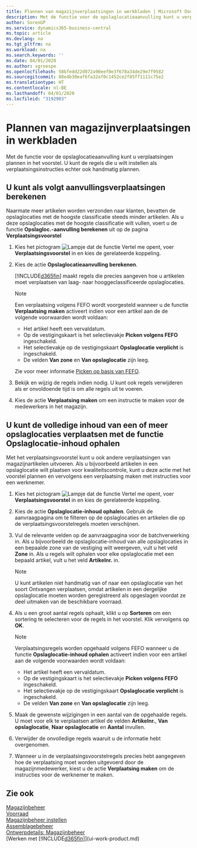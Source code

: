 ```yaml
---
title: Plannen van magazijnverplaatsingen in werkbladen | Microsoft Docs
description: Met de functie voor de opslaglocatieaanvulling kunt u verplaatsingen plannen in het voorstel. U kunt de regels die u wilt instellen als verplaatsingsinstructies echter ook handmatig plannen.
author: SorenGP
ms.service: dynamics365-business-central
ms.topic: article
ms.devlang: na
ms.tgt_pltfrm: na
ms.workload: na
ms.search.keywords: ''
ms.date: 04/01/2020
ms.author: sgroespe
ms.openlocfilehash: 58bfedd22d072a90eef0e3f678a34de29e7f9582
ms.sourcegitcommit: 88e4b30eaf6fa32af0c1452ce2f85ff1111c75e2
ms.translationtype: HT
ms.contentlocale: nl-BE
ms.lasthandoff: 04/01/2020
ms.locfileid: "3192903"
---
```

# <a name="plan-warehouse-movements-in-worksheets"></a>Plannen van magazijnverplaatsingen in werkbladen
Met de functie voor de opslaglocatieaanvulling kunt u verplaatsingen plannen in het voorstel. U kunt de regels die u wilt instellen als verplaatsingsinstructies echter ook handmatig plannen.  

## <a name="to-calculate-a-replenishment-movement"></a>U kunt als volgt aanvullingsverplaatsingen berekenen  
Naarmate meer artikelen worden verzonden naar klanten, bevatten de opslaglocaties met de hoogste classificatie steeds minder artikelen. Als u deze opslaglocaties met de hoogste classificatie wilt vullen, voert u de functie **Opslagloc.-aanvulling berekenen** uit op de pagina **Verplaatsingsvoorstel**

1.  Kies het pictogram ![Lampje dat de functie Vertel me opent](media/ui-search/search_small.png "Vertel me wat u wilt doen"), voer **Verplaatsingsvoorstel** in en kies de gerelateerde koppeling.  
2.  Kies de actie **Opslaglocatieaanvulling berekenen**.  

    [!INCLUDE[d365fin](includes/d365fin_md.md)] maakt regels die precies aangeven hoe u artikelen moet verplaatsen van laag- naar hooggeclassificeerde opslaglocaties.  

    > [!NOTE]  
    >  Een verplaatsing volgens FEFO wordt voorgesteld wanneer u de functie **Verplaatsing maken** activeert indien voor een artikel aan de de volgende voorwaarden wordt voldaan:  
    >   
    >  -   Het artikel heeft een vervaldatum.  
    > -   Op de vestigingskaart is het selectievakje **Picken volgens FEFO** ingeschakeld.  
    > -   Het selectievakje op de vestigingskaart **Opslaglocatie verplicht** is ingeschakeld.  
    > -   De velden **Van zone** en **Van opslaglocatie** zijn leeg.  

    Zie voor meer informatie [Picken op basis van FEFO](warehouse-picking-by-fefo.md).  

3.  Bekijk en wijzig de regels indien nodig. U kunt ook regels verwijderen als er onvoldoende tijd is om alle regels uit te voeren.  
4.  Kies de actie **Verplaatsing maken** om een instructie te maken voor de medewerkers in het magazijn.  

## <a name="to-move-the-entire-contents-of-one-or-more-bins-by-using-the-get-bin-content-function"></a>U kunt de volledige inhoud van een of meer opslaglocaties verplaatsen met de functie Opslaglocatie-inhoud ophalen  
Met het verplaatsingsvoorstel kunt u ook andere verplaatsingen van magazijnartikelen uitvoeren. Als u bijvoorbeeld artikelen in een opslaglocatie wilt plaatsen voor kwaliteitscontrole, kunt u deze actie met het voorstel plannen en vervolgens een verplaatsing maken met instructies voor een werknemer.  

1.  Kies het pictogram ![Lampje dat de functie Vertel me opent](media/ui-search/search_small.png "Vertel me wat u wilt doen"), voer **Verplaatsingsvoorstel** in en kies de gerelateerde koppeling.  
2.  Kies de actie **Opslaglocatie-inhoud ophalen**. Gebruik de aanvraagpagina om te filteren op de opslaglocaties en artikelen die op de verplaatsingsvoorstelregels moeten verschijnen.  
3.  Vul de relevante velden op de aanvraagpagina voor de batchverwerking in. Als u bijvoorbeeld de opslaglocatie-inhoud van alle opslaglocaties in een bepaalde zone van de vestiging wilt weergeven, vult u het veld **Zone** in. Als u regels wilt ophalen voor elke opslaglocatie met een bepaald artikel, vult u het veld **Artikelnr.** in.  

    > [!NOTE]  
    >  U kunt artikelen niet handmatig van of naar een opslaglocatie van het soort Ontvangen verplaatsen, omdat artikelen in een dergelijke opslaglocatie moeten worden geregistreerd als opgeslagen voordat ze deel uitmaken van de beschikbare voorraad.  

4.  Als u een groot aantal regels ophaalt, klikt u op **Sorteren** om een sortering te selecteren voor de regels in het voorstel. Klik vervolgens op **OK**.  

    > [!NOTE]  
    >  Verplaatsingsregels worden opgehaald volgens FEFO wanneer u de functie **Opslaglocatie-inhoud ophalen** activeert indien voor een artikel aan de volgende voorwaarden wordt voldaan:  
    >   
    >  -   Het artikel heeft een vervaldatum.  
    > -   Op de vestigingskaart is het selectievakje **Picken volgens FEFO** ingeschakeld.  
    > -   Het selectievakje op de vestigingskaart **Opslaglocatie verplicht** is ingeschakeld.  
    > -   De velden **Van zone** en **Van opslaglocatie** zijn leeg.  

5.  Maak de gewenste wijzigingen in een aantal van de opgehaalde regels. U moet voor elk te verplaatsen artikel de velden **Artikelnr.**, **Van opslaglocatie**, **Naar opslaglocatie** en **Aantal** invullen.  
6.  Verwijder de onvolledige regels waaruit u de informatie hebt overgenomen.  
7.  Wanneer u in de verplaatsingsvoorstelregels precies hebt aangegeven hoe de verplaatsing moet worden uitgevoerd door de magazijnmedewerker, kiest u de actie **Verplaatsing maken** om de instructies voor de werknemer te maken.  

## <a name="see-also"></a>Zie ook  
[Magazijnbeheer](warehouse-manage-warehouse.md)  
[Voorraad](inventory-manage-inventory.md)  
[Magazijnbeheer instellen](warehouse-setup-warehouse.md)     
[Assemblagebeheer](assembly-assemble-items.md)    
[Ontwerpdetails: Magazijnbeheer](design-details-warehouse-management.md)  
[Werken met [!INCLUDE[d365fin](includes/d365fin_md.md)]](ui-work-product.md)
